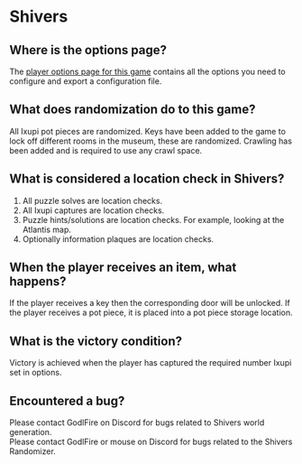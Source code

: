 # Shivers

## Where is the options page?

The [player options page for this game](../player-options) contains all the options you need to configure and export a
configuration file.

## What does randomization do to this game?

All Ixupi pot pieces are randomized. Keys have been added to the game to lock off different rooms in the museum, 
these are randomized. Crawling has been added and is required to use any crawl space.

## What is considered a location check in Shivers?

1. All puzzle solves are location checks. 
2. All Ixupi captures are location checks.
3. Puzzle hints/solutions are location checks. For example, looking at the Atlantis map.
4. Optionally information plaques are location checks.

## When the player receives an item, what happens?

If the player receives a key then the corresponding door will be unlocked. If the player receives a pot piece, it is placed into a pot piece storage location.

## What is the victory condition?

Victory is achieved when the player has captured the required number Ixupi set in options.

## Encountered a bug?

Please contact GodlFire on Discord for bugs related to Shivers world generation.<br>
Please contact GodlFire or mouse on Discord for bugs related to the Shivers Randomizer.
